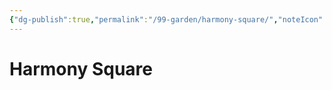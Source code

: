 ```yaml
---
{"dg-publish":true,"permalink":"/99-garden/harmony-square/","noteIcon":"1"}
---
```


# Harmony Square
